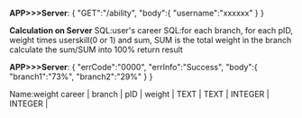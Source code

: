 **APP>>>Server**:
{
"GET":"/ability",
"body":{
        "username":"xxxxxx"
       }
}

**Calculation on Server**
SQL:user's career
SQL:for each branch, for each pID, weight times userskill(0 or 1) and sum, SUM is the total weight in the branch
calculate the sum/SUM into 100%
return result

**APP>>>Server**:
{
"errCode":"0000",
"errInfo":"Success",
"body":{
        "branch1":"73%",
        "branch2":"29%"
       }
}


Name:weight
career | branch | pID     | weight  |
TEXT   | TEXT   | INTEGER | INTEGER |
